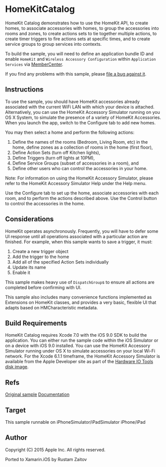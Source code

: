 HomeKitCatalog
==============

HomeKit Catalog demonstrates how to use the HomeKit API, to create homes, to associate accessories with homes, to group the accessories into rooms and zones, to create actions sets to tie together multiple actions, to create timer triggers to fire actions sets at specific times, and to create service groups to group services into contexts.

To build the sample, you will need to define an application bundle ID and enable `HomeKit` and `Wireless Accessory Configuration` within `Application Services` via [MemberCenter](https://developer.apple.com/account/ios/identifiers/bundle/bundleList.action).

If you find any problems with this sample, please [file a bug against it](https://github.com/xamarin/monotouch-samples/issues).

Instructions
------------

To use the sample, you should have HomeKit accessories already associated with the current WiFi LAN with which your device is attached. Alternatively, you can use the HomeKit Accessory Simulator running on you OS X System, to simulate the presence of a variety of HomeKit Accessories. When you launch the app, switch to the Configure tab to add new homes.

You may then select a home and perform the following actions:

1. Define the names of the rooms (Bedroom, Living Room, etc) in the home, define zones as a collection of rooms in the home (first floor),
2. Define Action Sets (turn off Kitchen lights),
3. Define Triggers (turn off lights at 10PM),
4. Define Service Groups (subset of accessories in a room), and
5. Define other users who can control the accessories in your home.

Note: For information on using the HomeKit Accessory Simulator, please refer to the HomeKit Accessory Simulator Help under the Help menu.

Use the Configure tab to set up the home, associate accessories with each room, and to perform the actions described above. Use the Control button to control the accessories in the home.

Considerations
--------------

HomeKit operates asynchronously. Frequently, you will have to defer some UI response until all operations associated with a particular action are finished. For example, when this sample wants to save a trigger, it must:

1. Create a new trigger object
2. Add the trigger to the home
3. Add all of the specified Action Sets individually
4. Update its name
5. Enable it

This sample makes heavy use of `DispatchGroup`s to ensure all actions are completed before confirming with UI.

This sample also includes many convenience functions implemented as Extensions on HomeKit classes, and provides a very basic, flexible UI that adapts based on HMCharacteristic metadata.

Build Requirements
------------------

HomeKit Catalog requires Xcode 7.0 with the iOS 9.0 SDK to build the application. You can either run the sample code within the iOS Simulator or on a device with iOS 9.0 installed. You can use the HomeKit Accessory Simulator running under OS X to simulate accessories on your local Wi-Fi network. For the Xcode 6.1.1 timeframe, the HomeKit Accessory Simulator is available from the Apple Developer site as part of the [Hardware IO Tools disk image](https://developer.apple.com/downloads/index.action).

Refs
----
[Original sample](https://developer.apple.com/library/prerelease/ios/samplecode/HomeKitCatalog/Introduction/Intro.html#//apple_ref/doc/uid/TP40015048)
[Documentation](https://developer.apple.com/homekit/)

Target
------
This sample runnable on iPhoneSimulator/iPadSimulator iPhone/iPad

Author
------ 
Copyright (C) 2015 Apple Inc. All rights reserved.

Ported to Xamarin.iOS by Rustam Zaitov
